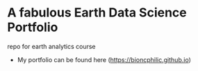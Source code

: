 # A fabulous Earth Data Science Portfolio
repo for earth analytics course
* My portfolio can be found here (https://bioncphilic.github.io)

